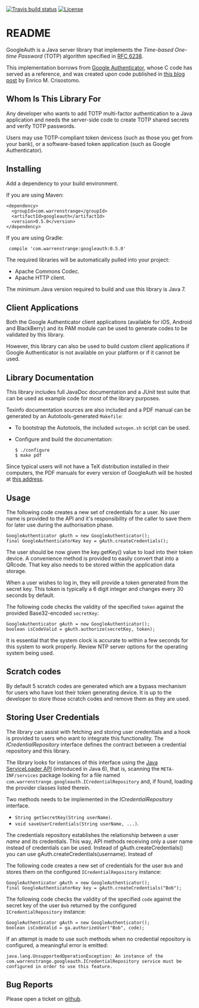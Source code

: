 [![Travis build status](https://travis-ci.org/ari/GoogleAuth.svg?branch=master)](https://travis-ci.org/ari/GoogleAuth)
[![License](https://img.shields.io/badge/license-BSD-blue.svg?style=flat)](https://github.com/wstrange/GoogleAuth/blob/master/LICENSE)

README
======

GoogleAuth is a Java server library that implements the _Time-based One-time
Password_ (TOTP) algorithm specified in [RFC 6238][RFC6238].

This implementation borrows from [Google Authenticator][gauth], whose C code has
served as a reference, and was created upon code published in
[this blog post][tgb] by Enrico M. Crisostomo.


Whom Is This Library For
------------------------

Any developer who wants to add TOTP multi-factor authentication to a Java
application and needs the server-side code to create TOTP shared secrets
and verify TOTP passwords.

Users may use TOTP-compliant token devicess (such as those you get from your bank),
or a software-based token application (such as Google Authenticator).

Installing
----------

Add a dependency to your build environment.

If you are using Maven:

    <dependency>
      <groupId>com.warrenstrange</groupId>
      <artifactId>googleauth</artifactId>
      <version>0.5.0</version>
    </dependency>

If you are using Gradle:

     compile 'com.warrenstrange:googleauth:0.5.0'

The required libraries will be automatically pulled into your project:

  * Apache Commons Codec.
  * Apache HTTP client.

The minimum Java version required to build and use this library is Java 7.

Client Applications
-------------------

Both the Google Authenticator client applications (available for iOS, Android
and BlackBerry) and its PAM module can be used to generate codes to be validated
by this library.

However, this library can also be used to build custom client applications if
Google Authenticator is not available on your platform or if it cannot be used.

Library Documentation
---------------------

This library includes full JavaDoc documentation and a JUnit test suite that can
be used as example code for most of the library purposes.

Texinfo documentation sources are also included and a PDF manual can be
generated by an Autotools-generated `Makefile`:

  * To bootstrap the Autotools, the included `autogen.sh` script can be used.
  
  * Configure and build the documentation:

        $ ./configure
        $ make pdf

Since typical users will not have a TeX distribution installed in their
computers, the PDF manuals for every version of GoogleAuth will be hosted at
[this address][pdfdoc].

[pdfdoc]: https://drive.google.com/folderview?id=0BxZtP9CHH-Q6TzRSaWtkQ0pEYk0&usp=sharing

Usage
-----

The following code creates a new set of credentials for a user. No user name is
provided to the API and it's responsibility of the caller to save them for later
use during the authorisation phase.

    GoogleAuthenticator gAuth = new GoogleAuthenticator();
    final GoogleAuthenticatorKey key = gAuth.createCredentials();

The user should be now given the key.getKey() value to load into their token device. A convenience method is provided to easily convert that into a QRcode. That key also needs to be stored within the application data storage.


When a user wishes to log in, they will provide a token generated from the secret key. This token is typically a 6 digit integer and changes every 30 seconds by default.

The following code checks the validity of the specified `token` against the
provided Base32-encoded `secretKey`:

    GoogleAuthenticator gAuth = new GoogleAuthenticator();
    boolean isCodeValid = gAuth.authorize(secretKey, token);

It is essential that the system clock is accurate to within a few seconds for this system to work properly. Review NTP server options for the operating system being used.


Scratch codes
-------------
By default 5 scratch codes are generated which are a bypass mechanism for users who have lost their token generating device. It is up to the developer to store those scratch codes and remove them as they are used.


Storing User Credentials
------------------------

The library can assist with fetching and storing user credentials and a hook is
provided to users who want to integrate this functionality. The *ICredentialRepository* interface defines the contract between a credential repository and this library.

The library looks for instances of this interface using the
[Java ServiceLoader API][serviceLoader] (introduced in Java 6), that is,
scanning the `META-INF/services` package looking for a file named
`com.warrenstrange.googleauth.ICredentialRepository` and, if found, loading the
provider classes listed therein.

Two methods needs to be implemented in the *ICredentialRepository* interface.

  * `String getSecretKey(String userName)`.
  * `void saveUserCredentials(String userName, ...)`.

The credentials repository establishes the relationship between a user _name_
and its credentials.  This way, API methods receiving only a user name instead
of credentials can be used. Instead of gAuth.createCredentials() you can use gAuth.createCredentials(username). Instead of 

The following code creates a new set of credentials for the user `Bob` and
stores them on the configured `ICredentialRepository` instance:

    GoogleAuthenticator gAuth = new GoogleAuthenticator();
    final GoogleAuthenticatorKey key = gAuth.createCredentials("Bob");


The following code checks the validity of the specified `code` against the
secret key of the user `Bob` returned by the configured
`ICredentialRepository` instance:

    GoogleAuthenticator gAuth = new GoogleAuthenticator();
    boolean isCodeValid = ga.authorizeUser("Bob", code);


If an attempt is made to use such methods when no credential repository is
configured, a meaningful error is emitted:

    java.lang.UnsupportedOperationException: An instance of the
    com.warrenstrange.googleauth.ICredentialRepository service must be
    configured in order to use this feature.

Bug Reports
-----------

Please open a ticket on [github][githubIssues].

[RFC6238]: https://tools.ietf.org/html/rfc6238
[gauth]: https://code.google.com/p/google-authenticator/
[tgb]: http://thegreyblog.blogspot.com/2011/12/google-authenticator-using-it-in-your.html?q=google+authenticator
[serviceLoader]: http://docs.oracle.com/javase/6/docs/api/java/util/ServiceLoader.html
[SecureRandom]: http://docs.oracle.com/javase/8/docs/api/java/security/SecureRandom.html
[sr-algorithms]: http://docs.oracle.com/javase/8/docs/technotes/guides/security/StandardNames.html#SecureRandom
[githubIssues]: https://github.com/wstrange/GoogleAuth/issues
